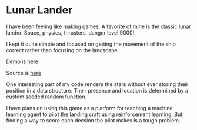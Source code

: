 # Lunar Lander

I have been feeling like making games. A favorite of mine is the classic lunar lander. Space, physics, thrusters, danger level 9000!

I kept it quite simple and focused on getting the movement of the ship correct rather than focusing on the landscape.

Demo is [here](https://dijs.github.io/lunar-lander/)

Source is [here](https://github.com/dijs/lunar-lander)

One interesting part of my code renders the stars without ever storing their position in a data structure. Their presence and location is determined by a custom seeded random function.

I have plans on using this game as a platform for teaching a machine learning agent to pilot the landing craft using reinforcement learning. But, finding a way to score each decsion the pilot makes is a tough problem.
